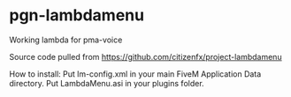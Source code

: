 # pgn-lambdamenu
Working lambda for pma-voice

Source code pulled from https://github.com/citizenfx/project-lambdamenu

How to install:
Put lm-config.xml in your main FiveM Application Data directory.
Put LambdaMenu.asi in your plugins folder.
